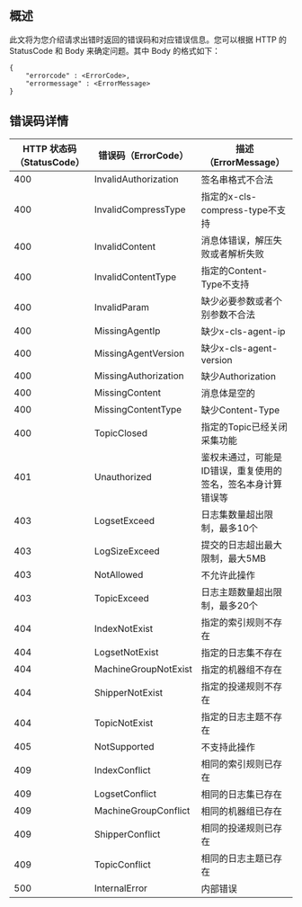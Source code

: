 ## 概述

此文将为您介绍请求出错时返回的错误码和对应错误信息。您可以根据 HTTP 的 StatusCode 和 Body 来确定问题。其中 Body 的格式如下：
```
{
    "errorcode" : <ErrorCode>,
    "errormessage" : <ErrorMessage>
}
```
## 错误码详情

| HTTP 状态码（StatusCode） | 错误码（ErrorCode）  | 描述（ErrorMessage）                                         |
| ------------------------- | -------------------- | ------------------------------------------------------------ |
| 400                       | InvalidAuthorization | 签名串格式不合法                                             |
| 400                       | InvalidCompressType  | 指定的x-cls-compress-type不支持                              |
| 400                       | InvalidContent       | 消息体错误，解压失败或者解析失败                             |
| 400                       | InvalidContentType   | 指定的Content-Type不支持                                     |
| 400                       | InvalidParam         | 缺少必要参数或者个别参数不合法                               |
| 400                       | MissingAgentIp       | 缺少x-cls-agent-ip                                           |
| 400                       | MissingAgentVersion  | 缺少x-cls-agent-version                                      |
| 400                       | MissingAuthorization | 缺少Authorization                                            |
| 400                       | MissingContent       | 消息体是空的                                                 |
| 400                       | MissingContentType   | 缺少Content-Type                                             |
| 400                       | TopicClosed          | 指定的Topic已经关闭采集功能                                  |
| 401                       | Unauthorized         | 鉴权未通过，可能是ID错误，重复使用的签名，签名本身计算错误等 |
| 403                       | LogsetExceed         | 日志集数量超出限制，最多10个                                 |
| 403                       | LogSizeExceed        | 提交的日志超出最大限制，最大5MB                              |
| 403                       | NotAllowed           | 不允许此操作                                                 |
| 403                       | TopicExceed          | 日志主题数量超出限制，最多20个                               |
| 404                       | IndexNotExist        | 指定的索引规则不存在                                         |
| 404                       | LogsetNotExist       | 指定的日志集不存在                                           |
| 404                       | MachineGroupNotExist | 指定的机器组不存在                                           |
| 404                       | ShipperNotExist      | 指定的投递规则不存在                                         |
| 404                       | TopicNotExist        | 指定的日志主题不存在                                         |
| 405                       | NotSupported         | 不支持此操作                                                 |
| 409                       | IndexConflict        | 相同的索引规则已存在                                         |
| 409                       | LogsetConflict       | 相同的日志集已存在                                           |
| 409                       | MachineGroupConflict | 相同的机器组已存在                                           |
| 409                       | ShipperConflict      | 相同的投递规则已存在                                         |
| 409                       | TopicConflict        | 相同的日志主题已存在                                         |
| 500                       | InternalError        | 内部错误                                                     |
